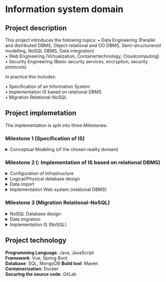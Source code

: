 # Information system domain

## Project description

This project introduces the following topics:
• Data Engineering (Parallel and distributed DBMS, Object-relational and OO DBMS, Semi-structuriered modelling, NoSQL DBMS, Data integration) <br/>
• Web Engineering (Virtualization, Containertechnology, Cloudcomputing)<br/>
• Security Engineering (Basic security services, encryption, security protocols)<br/>


In practice this includes:

• Specification of an Information System<br/>
• Implementation IS based on relational DBMS<br/>
• Migration Relational-NoSQL<br/>



## Project implemetation


The implementation is split into three Milestones:


 ### Milestone 1 (Specification of IS) ###


<details>
<summary>Conceptual Modeling (of the chosen reality domain) </summary>
<p>
<summary>(large-scale) Business Model Outline/Description</summary>
<summary>Entity-Relationship model (Chen notation)</summary>
<summary>Use-Case Design (3 main and 2 elaborate Use-Cases)</summary>
&nbsp;&nbsp;	• Detailed textual description <br/>
&nbsp;&nbsp;	• Graphical representation of dynamics (UML Activity diagram or BPMN) <br/>

<br/>
<br/>

*Elaborate reporting / data analysis use-case must join at least 3 entities

</p>
</details>


### Milestone 2 (: Implementation of IS based on relational DBMS) ###


<details>
<summary>Configuration of Infrastructure</summary>
<p>
<summary>IS container composition and network isolation</summary>
<summary>Secure deployment (https, port exposure)</summary>
</p>
</details>


<details>
<summary>Logical/Physical database design</summary>
<p>
<summary>Relational model and normalization</summary>
<summary>Implementation with relational DBMS</summary>
</p>
</details>


<details>
<summary>Data import</summary>
<p>
<summary>Filling of tables via a programming language (e.g. Java and JDBC, HTTP/REST,…)</summary>
</p>
</details>


<details>
<summary>Implementation Web system (relational DBMS)</summary>
<p>
<summary>Realization of 2 use cases per team member. A main business use case (needs to create some data) and an elaborate
		reporting / data analysis use case (needs to reflect the data created by the main use case) per team member</summary>
</p>
</details>



### Milestone 3 (Migration Relational-NoSQL) ###


<details>
<summary>NoSQL Database design</summary>
<p>
<summary>NoSQL design (collections, documents, indices, …)</summary>
<summary>Explain why your chosen design is the best performing for the implemented use cases (scalability, read/write ratio)</summary>
<summary>Show and compare the SELECT statements of both elaborate use cases from M2 to MongoDB query statements</summary>
</p>
</details>


<details>
<summary>Data migration</summary>
<p>
<summary>Transfer of data via programming language (e.g. Java, Python, Ruby, …)</summary>
</p>
</details>


<details>
<summary>Implementation IS (NoSQL)</summary>
<p>
<summary>Realization of all Use-Cases from Milestone 2 based on NoSQL DBMS</summary>
</p>
</details>




## Project technology

**Programming Language**: Java, JavaScript <br/>
**Framework**: Vue, Spring Boot <br/>
**Database**: SQL, MongoDB
**Build tool**: Maven <br/>
**Containerization**: Docker <br/>
**Securing the source code**: GitLab <br/>

